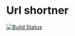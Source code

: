 # Url shortner
[![Build Status](https://travis-ci.com/Cpcool/shorten-url.svg?branch=master)](https://travis-ci.com/Cpcool/shorten-url)

